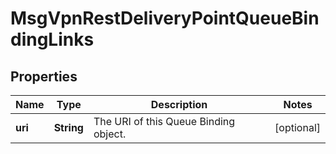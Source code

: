 
# MsgVpnRestDeliveryPointQueueBindingLinks

## Properties
Name | Type | Description | Notes
------------ | ------------- | ------------- | -------------
**uri** | **String** | The URI of this Queue Binding object. |  [optional]



